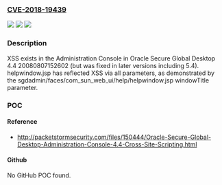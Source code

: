 ### [CVE-2018-19439](https://cve.mitre.org/cgi-bin/cvename.cgi?name=CVE-2018-19439)
![](https://img.shields.io/static/v1?label=Product&message=n%2Fa&color=blue)
![](https://img.shields.io/static/v1?label=Version&message=n%2Fa&color=blue)
![](https://img.shields.io/static/v1?label=Vulnerability&message=n%2Fa&color=brighgreen)

### Description

XSS exists in the Administration Console in Oracle Secure Global Desktop 4.4 20080807152602 (but was fixed in later versions including 5.4). helpwindow.jsp has reflected XSS via all parameters, as demonstrated by the sgdadmin/faces/com_sun_web_ui/help/helpwindow.jsp windowTitle parameter.

### POC

#### Reference
- http://packetstormsecurity.com/files/150444/Oracle-Secure-Global-Desktop-Administration-Console-4.4-Cross-Site-Scripting.html

#### Github
No GitHub POC found.

